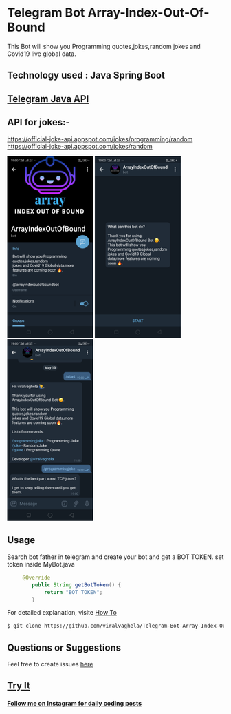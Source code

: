 # Telegram Bot Array-Index-Out-Of-Bound

This Bot will show you Programming quotes,jokes,random jokes and Covid19 live global data.

## Technology used : Java Spring Boot
## <a href="https://github.com/rubenlagus/TelegramBots">Telegram Java API</a>
## API for jokes:- 
https://official-joke-api.appspot.com/jokes/programming/random 	     
https://official-joke-api.appspot.com/jokes/random

<img src="./screenshots/1.png" alt="drawing" width="200">
<img src="./screenshots/2.png" alt="drawing" width="200">
<img src="./screenshots/4.png" alt="drawing" width="200">


## Usage
Search bot father in telegram and create your bot and get a BOT TOKEN.
set token inside MyBot.java 
```java
     @Override
        public String getBotToken() {
            return "BOT TOKEN"; 
        }
```
For detailed explanation, visite [How To](https://github.com/rubenlagus/TelegramBots/wiki/Getting-Started) 
```bash
$ git clone https://github.com/viralvaghela/Telegram-Bot-Array-Index-Out-Of-Bound.git
```
## Questions or Suggestions
Feel free to create issues [here](https://github.com/viralvaghela/Telegram-Bot-Array-Index-Out-Of-Bound/issues) 
## <a href="https://telegram.me/arrayindexoutofboundbot">Try It</a>
#### <a href="https://instagram.com/coding_boy_">Follow me on Instagram for daily coding posts</a> 
